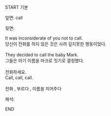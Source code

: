 START
기본

앞면:
call


뒷면:
<div><div>It was inconsiderate of you not to call. </div><div><div>당신이 전화를 하지 않은 것은 사려 깊지못한 행동이었다.</div></div></div><div><br></div><div>They decided to call the baby Mark. </div><div>그들은 아기 이름을 마크로 짓기로 결정했다.</div><div><br></div><div><div><div>전화하세요.</div></div><div><div>Call, call, call.</div></div></div><div><br></div><div>전화 , 부르다 , 이름을 지어주다</div>


해석:
<!--ID: 1746614453557-->
END